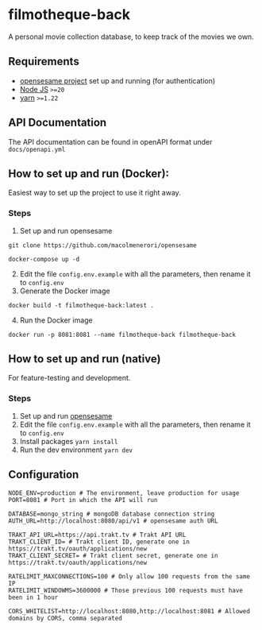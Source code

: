 # filmotheque-back

A personal movie collection database, to keep track of the movies we own.

## Requirements

- [opensesame project](https://github.com/macolmenerori/opensesame) set up and running (for authentication)
- [Node JS](https://nodejs.org/en) `>=20`
- [yarn](https://yarnpkg.com/getting-started/install) `>=1.22`

## API Documentation

The API documentation can be found in openAPI format under `docs/openapi.yml`

## How to set up and run (Docker):

Easiest way to set up the project to use it right away.

### Steps

1. Set up and run opensesame

```
git clone https://github.com/macolmenerori/opensesame

docker-compose up -d
```

2. Edit the file `config.env.example` with all the parameters, then rename it to `config.env`
3. Generate the Docker image

```
docker build -t filmotheque-back:latest .
```

4. Run the Docker image

```
docker run -p 8081:8081 --name filmotheque-back filmotheque-back
```

## How to set up and run (native)

For feature-testing and development.

### Steps

1. Set up and run [opensesame](https://github.com/macolmenerori/opensesame)
2. Edit the file `config.env.example` with all the parameters, then rename it to `config.env`
3. Install packages `yarn install`
4. Run the dev environment `yarn dev`

## Configuration

```
NODE_ENV=production # The environment, leave production for usage
PORT=8081 # Port in which the API will run

DATABASE=mongo_string # mongoDB database connection string
AUTH_URL=http://localhost:8080/api/v1 # opensesame auth URL

TRAKT_API_URL=https://api.trakt.tv # Trakt API URL
TRAKT_CLIENT_ID= # Trakt client ID, generate one in https://trakt.tv/oauth/applications/new
TRAKT_CLIENT_SECRET= # Trakt client secret, generate one in https://trakt.tv/oauth/applications/new

RATELIMIT_MAXCONNECTIONS=100 # Only allow 100 requests from the same IP
RATELIMIT_WINDOWMS=3600000 # Those previous 100 requests must have been in 1 hour

CORS_WHITELIST=http://localhost:8080,http://localhost:8081 # Allowed domains by CORS, comma separated
```
